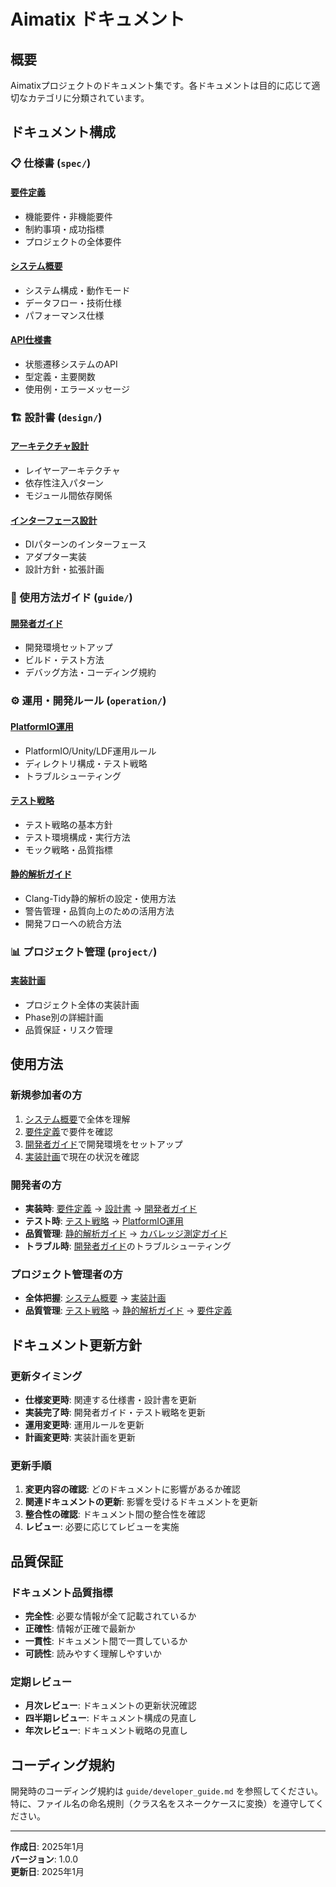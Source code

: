 # Aimatix ドキュメント

## 概要

Aimatixプロジェクトのドキュメント集です。各ドキュメントは目的に応じて適切なカテゴリに分類されています。

## ドキュメント構成

### 📋 仕様書 (`spec/`)

#### [要件定義](spec/requirements.md)
- 機能要件・非機能要件
- 制約事項・成功指標
- プロジェクトの全体要件

#### [システム概要](spec/system_overview.md)
- システム構成・動作モード
- データフロー・技術仕様
- パフォーマンス仕様

#### [API仕様書](spec/api_specification.md)
- 状態遷移システムのAPI
- 型定義・主要関数
- 使用例・エラーメッセージ

### 🏗️ 設計書 (`design/`)

#### [アーキテクチャ設計](design/architecture.md)
- レイヤーアーキテクチャ
- 依存性注入パターン
- モジュール間依存関係

#### [インターフェース設計](design/interface_design.md)
- DIパターンのインターフェース
- アダプター実装
- 設計方針・拡張計画

### 📖 使用方法ガイド (`guide/`)

#### [開発者ガイド](guide/developer_guide.md)
- 開発環境セットアップ
- ビルド・テスト方法
- デバッグ方法・コーディング規約

### ⚙️ 運用・開発ルール (`operation/`)

#### [PlatformIO運用](operation/platformio_best_practices.md)
- PlatformIO/Unity/LDF運用ルール
- ディレクトリ構成・テスト戦略
- トラブルシューティング

#### [テスト戦略](operation/testing_strategy.md)
- テスト戦略の基本方針
- テスト環境構成・実行方法
- モック戦略・品質指標

#### [静的解析ガイド](operation/clang_tidy_guide.md)
- Clang-Tidy静的解析の設定・使用方法
- 警告管理・品質向上のための活用方法
- 開発フローへの統合方法

### 📊 プロジェクト管理 (`project/`)

#### [実装計画](project/integrated_work_plan.md)
- プロジェクト全体の実装計画
- Phase別の詳細計画
- 品質保証・リスク管理

## 使用方法

### 新規参加者の方
1. [システム概要](spec/system_overview.md)で全体を理解
2. [要件定義](spec/requirements.md)で要件を確認
3. [開発者ガイド](guide/developer_guide.md)で開発環境をセットアップ
4. [実装計画](project/integrated_work_plan.md)で現在の状況を確認

### 開発者の方
- **実装時**: [要件定義](spec/requirements.md) → [設計書](design/) → [開発者ガイド](guide/developer_guide.md)
- **テスト時**: [テスト戦略](operation/testing_strategy.md) → [PlatformIO運用](operation/platformio_best_practices.md)
- **品質管理**: [静的解析ガイド](operation/clang_tidy_guide.md) → [カバレッジ測定ガイド](operation/coverage_measurement_guide.md)
- **トラブル時**: [開発者ガイド](guide/developer_guide.md)のトラブルシューティング

### プロジェクト管理者の方
- **全体把握**: [システム概要](spec/system_overview.md) → [実装計画](project/integrated_work_plan.md)
- **品質管理**: [テスト戦略](operation/testing_strategy.md) → [静的解析ガイド](operation/clang_tidy_guide.md) → [要件定義](spec/requirements.md)

## ドキュメント更新方針

### 更新タイミング
- **仕様変更時**: 関連する仕様書・設計書を更新
- **実装完了時**: 開発者ガイド・テスト戦略を更新
- **運用変更時**: 運用ルールを更新
- **計画変更時**: 実装計画を更新

### 更新手順
1. **変更内容の確認**: どのドキュメントに影響があるか確認
2. **関連ドキュメントの更新**: 影響を受けるドキュメントを更新
3. **整合性の確認**: ドキュメント間の整合性を確認
4. **レビュー**: 必要に応じてレビューを実施

## 品質保証

### ドキュメント品質指標
- **完全性**: 必要な情報が全て記載されているか
- **正確性**: 情報が正確で最新か
- **一貫性**: ドキュメント間で一貫しているか
- **可読性**: 読みやすく理解しやすいか

### 定期レビュー
- **月次レビュー**: ドキュメントの更新状況確認
- **四半期レビュー**: ドキュメント構成の見直し
- **年次レビュー**: ドキュメント戦略の見直し

## コーディング規約

開発時のコーディング規約は `guide/developer_guide.md` を参照してください。
特に、ファイル名の命名規則（クラス名をスネークケースに変換）を遵守してください。

---

**作成日**: 2025年1月  
**バージョン**: 1.0.0  
**更新日**: 2025年1月 